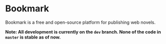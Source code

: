 # Bookmark

Bookmark is a free and open-source platform for publishing web novels.

**Note: All development is currently on the `dev` branch. None of the code in `master` is stable as of now.**